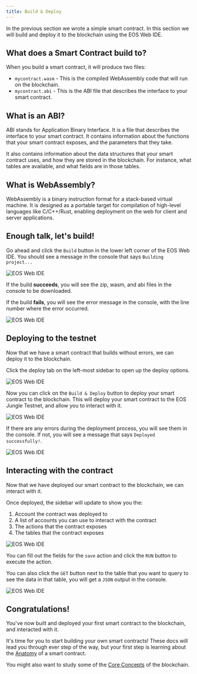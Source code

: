 ```yaml
---
title: Build & Deploy
--- 
```


In the previous section we wrote a simple smart contract. In this section we will build and deploy it to the blockchain
using the EOS Web IDE.

## What does a Smart Contract build to?

When you build a smart contract, it will produce two files:
- `mycontract.wasm` - This is the compiled WebAssembly code that will run on the blockchain.
- `mycontract.abi` - This is the ABI file that describes the interface to your smart contract.

## What is an ABI?

ABI stands for Application Binary Interface. It is a file that describes the interface to your smart contract. It
contains information about the functions that your smart contract exposes, and the parameters that they take.

It also contains information about the data structures that your smart contract uses, and how they are stored in the
blockchain. For instance, what tables are available, and what fields are in those tables.

## What is WebAssembly?

WebAssembly is a binary instruction format for a stack-based virtual machine. It is designed as a portable target for
compilation of high-level languages like C/C++/Rust, enabling deployment on the web for client and server applications.

## Enough talk, let's build!

Go ahead and click the `Build` button in the lower left corner of the EOS Web IDE. You should see a message in the
console that says `Building project...`

![EOS Web IDE](/images/native-web-ide-build.png)

If the build **succeeds**, you will see the zip, wasm, and abi files in the console to be downloaded.

If the build **fails**, you will see the error message in the console, with the line number where the error occurred.

![EOS Web IDE](/images/native-web-ide-built.png)

## Deploying to the testnet

Now that we have a smart contract that builds without errors, we can deploy it to the blockchain.

Click the deploy tab on the left-most sidebar to open up the deploy options.

![EOS Web IDE](/images/native-web-ide-deploy-tab.png)

Now you can click on the `Build & Deploy` button to deploy your smart contract to the blockchain.
This will deploy your smart contract to the EOS Jungle Testnet, and allow you to interact with it.

![EOS Web IDE](/images/native-web-ide-deploying.png)

If there are any errors during the deployment process, you will see them in the console. If not, 
you will see a message that says `Deployed successfully!`.

![EOS Web IDE](/images/native-web-ide-deployed.png)

## Interacting with the contract

Now that we have deployed our smart contract to the blockchain, we can interact with it.

Once deployed, the sidebar will update to show you the:
1. Account the contract was deployed to
2. A list of accounts you can use to interact with the contract
3. The actions that the contract exposes
4. The tables that the contract exposes

![EOS Web IDE](/images/native-web-ide-interact.png)

You can fill out the fields for the `save` action and click the `RUN` button to execute the action.

You can also click the `GET` button next to the table that you want to query to see the data in that table, 
you will get a `JSON` output in the console.

![EOS Web IDE](/images/native-web-ide-interacted.png)

## Congratulations!

You've now built and deployed your first smart contract to the blockchain, and interacted with it.

It's time for you to start building your own smart contracts! These docs will lead you through ever step of
the way, but your first step is learning about the [Anatomy](/docs/03_smart-contracts/01_contract-anatomy.md) of
a smart contract.

You might also want to study some of the [Core Concepts](/docs/02_core-concepts/10_blockchain-basics/10_decentralization.md) of the blockchain.

